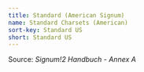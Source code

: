 ```yaml
---
title: Standard (American Signum)
name: Standard Charsets (American)
sort-key: Standard US
short: Standard US
---
```


Source: *Signum!2 Handbuch - Annex A*
